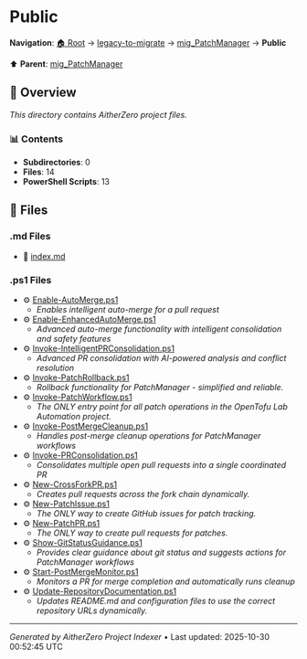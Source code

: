 # Public

**Navigation**: [🏠 Root](../../../index.md) → [legacy-to-migrate](../../index.md) → [mig_PatchManager](../index.md) → **Public**

⬆️ **Parent**: [mig_PatchManager](../index.md)

## 📖 Overview

*This directory contains AitherZero project files.*

### 📊 Contents

- **Subdirectories**: 0
- **Files**: 14
- **PowerShell Scripts**: 13

## 📄 Files

### .md Files

- 📝 [index.md](./index.md)

### .ps1 Files

- ⚙️ [Enable-AutoMerge.ps1](./Enable-AutoMerge.ps1)
  - *Enables intelligent auto-merge for a pull request*
- ⚙️ [Enable-EnhancedAutoMerge.ps1](./Enable-EnhancedAutoMerge.ps1)
  - *Advanced auto-merge functionality with intelligent consolidation and safety features*
- ⚙️ [Invoke-IntelligentPRConsolidation.ps1](./Invoke-IntelligentPRConsolidation.ps1)
  - *Advanced PR consolidation with AI-powered analysis and conflict resolution*
- ⚙️ [Invoke-PatchRollback.ps1](./Invoke-PatchRollback.ps1)
  - *Rollback functionality for PatchManager - simplified and reliable.*
- ⚙️ [Invoke-PatchWorkflow.ps1](./Invoke-PatchWorkflow.ps1)
  - *The ONLY entry point for all patch operations in the OpenTofu Lab Automation project.*
- ⚙️ [Invoke-PostMergeCleanup.ps1](./Invoke-PostMergeCleanup.ps1)
  - *Handles post-merge cleanup operations for PatchManager workflows*
- ⚙️ [Invoke-PRConsolidation.ps1](./Invoke-PRConsolidation.ps1)
  - *Consolidates multiple open pull requests into a single coordinated PR*
- ⚙️ [New-CrossForkPR.ps1](./New-CrossForkPR.ps1)
  - *Creates pull requests across the fork chain dynamically.*
- ⚙️ [New-PatchIssue.ps1](./New-PatchIssue.ps1)
  - *The ONLY way to create GitHub issues for patch tracking.*
- ⚙️ [New-PatchPR.ps1](./New-PatchPR.ps1)
  - *The ONLY way to create pull requests for patches.*
- ⚙️ [Show-GitStatusGuidance.ps1](./Show-GitStatusGuidance.ps1)
  - *Provides clear guidance about git status and suggests actions for PatchManager workflows*
- ⚙️ [Start-PostMergeMonitor.ps1](./Start-PostMergeMonitor.ps1)
  - *Monitors a PR for merge completion and automatically runs cleanup*
- ⚙️ [Update-RepositoryDocumentation.ps1](./Update-RepositoryDocumentation.ps1)
  - *Updates README.md and configuration files to use the correct repository URLs dynamically.*

---

*Generated by AitherZero Project Indexer* • Last updated: 2025-10-30 00:52:45 UTC

